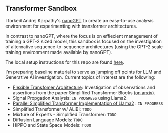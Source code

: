 ## Transformer Sandbox

I forked Andrej Karpathy's [nanoGPT](https://github.com/karpathy/nanoGPT) to create an easy-to-use analysis environment for experimenting with transformer architectures.  

In contrast to nanoGPT, where the focus is on effiecient management of training a GPT-2 sized model, this sandbox is focused on the investigation of alternative sequence-to-sequence architectures (using the GPT-2 scale training environment made available by nanoGPT).

The local setup instructions for this repo are found [here](docs/nanoGPT-README.md). 

I'm preparing baseline material to serve as jumping off points for LLM and Generative AI investigation.  Current topics of interest are the following:
* [Flexible Transfomer Architecture](docs/simplified-transformers_README.md):  Investigation of observations and assertions from the paper Simplified Transformer Blocks ([on arxiv](https://arxiv.org/abs/2311.01906)).
* Signal Propgation Analysis: `IN PROGRESS` using Llama2 
* [Parallel Simplified Transformer Implementation of Llama2](docs/parallel-simplified-transformer-llama2.md) : `IN PROGRESS` 
* Simplified Transformer w/ ALiBi: `TODO` 
* Mixture of Experts - Simplified Transformer: `TODO`
* Diffusion Language Models: `TODO`
* HiPPO and State Space Models: `TODO`

